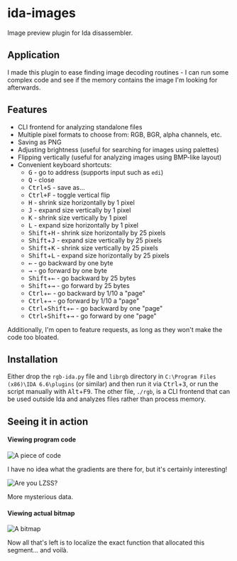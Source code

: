 # ida-images
Image preview plugin for Ida disassembler.

## Application

I made this plugin to ease finding image decoding routines - I can run some
complex code and see if the memory contains the image I'm looking for
afterwards.

## Features

- CLI frontend for analyzing standalone files
- Multiple pixel formats to choose from: RGB, BGR, alpha channels, etc.
- Saving as PNG
- Adjusting brightness (useful for searching for images using palettes)
- Flipping vertically (useful for analyzing images using BMP-like layout)
- Convenient keyboard shortcuts:
    - <kbd>G</kbd> - go to address (supports input such as `edi`)
    - <kbd>Q</kbd> - close
    - <kbd>Ctrl+S</kbd> - save as&hellip;
    - <kbd>Ctrl+F</kbd> - toggle vertical flip
    - <kbd>H</kbd> - shrink size horizontally by 1 pixel
    - <kbd>J</kbd> - expand size vertically by 1 pixel
    - <kbd>K</kbd> - shrink size vertically by 1 pixel
    - <kbd>L</kbd> - expand size horizontally by 1 pixel
    - <kbd>Shift</kbd>+<kbd>H</kbd> - shrink size horizontally by 25 pixels
    - <kbd>Shift</kbd>+<kbd>J</kbd> - expand size vertically by 25 pixels
    - <kbd>Shift</kbd>+<kbd>K</kbd> - shrink size vertically by 25 pixels
    - <kbd>Shift</kbd>+<kbd>L</kbd> - expand size horizontally by 25 pixels
    - <kbd>&larr;</kbd> - go backward by one byte
    - <kbd>&rarr;</kbd> - go forward by one byte
    - <kbd>Shift</kbd>+<kbd>&larr;</kbd> - go backward by 25 bytes
    - <kbd>Shift</kbd>+<kbd>&rarr;</kbd> - go forward by 25 bytes
    - <kbd>Ctrl</kbd>+<kbd>&larr;</kbd> - go backward by 1/10 a "page"
    - <kbd>Ctrl</kbd>+<kbd>&rarr;</kbd> - go forward by 1/10 a "page"
    - <kbd>Ctrl</kbd>+<kbd>Shift</kbd>+<kbd>&larr;</kbd> - go backward by one "page"
    - <kbd>Ctrl</kbd>+<kbd>Shift</kbd>+<kbd>&rarr;</kbd> - go forward by one "page"

Additionally, I'm open to feature requests, as long as they won't make the code
too bloated.

## Installation

Either drop the `rgb-ida.py` file and `librgb` directory in `C:\Program Files
(x86)\IDA 6.6\plugins` (or similar) and then run it via
<kbd>Ctrl</kbd>+<kbd>3</kbd>, or run the script manually with
<kbd>Alt</kbd>+<kbd>F9</kbd>. The other file, `./rgb`, is a CLI frontend that
can be used outside Ida and analyzes files rather than process memory.

## Seeing it in action

#### Viewing program code

![A piece of code](https://cloud.githubusercontent.com/assets/1045476/10188909/5caf5f88-6763-11e5-9398-eae1df05b941.png)

I have no idea what the gradients are there for, but it's certainly
interesting!

![Are you LZSS?](https://cloud.githubusercontent.com/assets/1045476/10188952/9f488f36-6763-11e5-91cf-76fd63d47c0d.png)

More mysterious data.

#### Viewing actual bitmap

![A bitmap](https://cloud.githubusercontent.com/assets/1045476/10188916/65e391be-6763-11e5-8388-967cde0c7c6e.png)

Now all that's left is to localize the exact function that allocated this
segment... and voilà.
